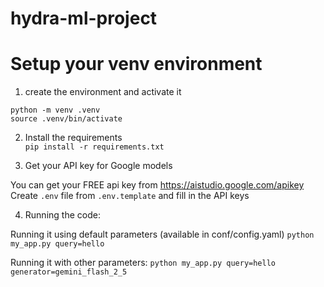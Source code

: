 # hydra-ml-project

# Setup your venv environment

1. create the environment and activate it 
```
python -m venv .venv
source .venv/bin/activate
```

2. Install the requirements  
`pip install -r requirements.txt`

3. Get your API key for Google models  

You can get your FREE api key from https://aistudio.google.com/apikey
Create `.env` file from `.env.template` and fill in the API keys 

4. Running the code:

Running it using default parameters (available in conf/config.yaml)
`python my_app.py query=hello`

Running it with other parameters:
`python my_app.py query=hello generator=gemini_flash_2_5`
